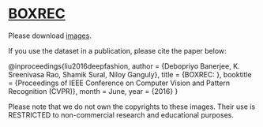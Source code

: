 # [BOXREC](https://dl.acm.org/doi/10.1145/3408890)


Please download [images](https://drive.google.com/drive/folders/1HwdeMEwUXE5STWIoPePcuy5w5L_YJo-a?usp=sharing).


If you use the dataset in a publication, please cite the paper below:

  @inproceedings{liu2016deepfashion,
 	author = {Debopriyo Banerjee, K. Sreenivasa Rao, Shamik Sural, Niloy Ganguly},
 	title = {BOXREC: },
 	booktitle = {Proceedings of IEEE Conference on Computer Vision and Pattern Recognition (CVPR)},
 	month = June,
 	year = {2016} 
  }

Please note that we do not own the copyrights to these images. Their use is RESTRICTED to non-commercial research and educational purposes.



